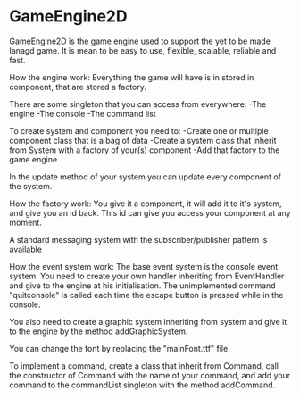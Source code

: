 # GameEngine2D
GameEngine2D is the game engine used to support the yet to be made Ianagd game. It is mean to be easy to use, flexible, scalable, reliable and fast.

How the engine work:
Everything the game will have is in stored in component, that are stored a factory.

There are some singleton that you can access from everywhere:
-The engine
-The console
-The command list

To create system and component you need to:
-Create one or multiple component class that is a bag of data
-Create a system class that inherit from System with a factory of your(s) component
-Add that factory to the game engine

In the update method of your system you can update every component of the system.

How the factory work:
You give it a component, it will add it to it's system, and give you an id back.
This id can give you access your component at any moment.

A standard messaging system with the subscriber/publisher pattern is available

How the event system work:
The base event system is the console event system.
You need to create your own handler inheriting from EventHandler and give to the engine at his initialisation.
The unimplemented command "quitconsole" is called each time the escape button is pressed while in the console.

You also need to create a graphic system inheriting from system and give it to the engine by the method addGraphicSystem.

You can change the font by replacing the "mainFont.ttf" file.

To implement a command, create a class that inherit from Command, call the constructor of Command with the name of your command, and add your command to the commandList singleton with the method addCommand.
